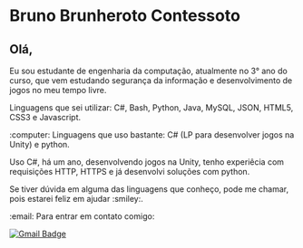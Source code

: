 # Bruno Brunheroto Contessoto

## Olá,
<p>Eu sou estudante de engenharia da computação, atualmente no 3° ano do curso, que vem estudando segurança da informação e desenvolvimento de jogos no meu tempo livre.</p>
<p>Linguagens que sei utilizar: C#, Bash, Python, Java, MySQL, JSON, HTML5, CSS3 e Javascript. </p>
<p>:computer: Linguagens que uso bastante:  C# (LP para desenvolver jogos na Unity) e python. </p>
<p> Uso C#, há um ano, desenvolvendo jogos na Unity, tenho experiêcia com requisições HTTP, HTTPS e já desenvolvi soluções com python.  </p>
<p> Se tiver dúvida em alguma das linguagens que conheço, pode me chamar, pois estarei feliz em ajudar :smiley:.</p>
<p>:email: Para entrar em contato comigo: </p>

[![Gmail Badge](https://img.shields.io/badge/-brunobrunheroto@gmail.com-c14438?style=flat-square&logo=Gmail&logoColor=white&link=mailto:brunobrunheroto@gmail.com)](mailto:brunobrunheroto@gmail.com)
